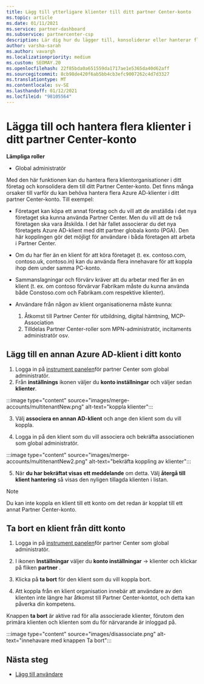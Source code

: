 ```yaml
---
title: Lägg till ytterligare klienter till ditt partner Center-konto
ms.topic: article
ms.date: 01/11/2021
ms.service: partner-dashboard
ms.subservice: partnercenter-csp
description: Lär dig hur du lägger till, konsoliderar eller hanterar flera Azure AD-klienter i ditt partner Center-konto. Lär dig också om några av de orsaker du kanske vill göra det.
author: varsha-sarah
ms.author: vavargh
ms.localizationpriority: medium
ms.custom: SEOMAY.20
ms.openlocfilehash: 22f85bda0a651559da1717ae1e5365da40d62aff
ms.sourcegitcommit: 8cb98de420f6ab5bb4cb3efc9007262c4d7d3327
ms.translationtype: MT
ms.contentlocale: sv-SE
ms.lasthandoff: 01/12/2021
ms.locfileid: "98105564"
---
```

# <a name="add-and-manage-multiple-tenants-in-your-partner-center-account"></a>Lägga till och hantera flera klienter i ditt partner Center-konto


**Lämpliga roller**

- Global administratör

Med den här funktionen kan du hantera flera klientorganisationer i ditt företag och konsolidera dem till ditt Partner Center-konto. Det finns många orsaker till varför du kan behöva hantera flera Azure AD-klienter i ditt partner Center-konto. Till exempel:

- Företaget kan köpa ett annat företag och du vill att de anställda i det nya företaget ska kunna använda Partner Center. Men du vill att de två företagen ska vara åtskilda. I det här fallet associerar du det nya företagets Azure AD-klient med ditt partner globala konto (PGA). Den här kopplingen gör det möjligt för användare i båda företagen att arbeta i Partner Center.

- Om du har fler än en klient för att köra företaget (t. ex. contoso.com, contoso.uk, contoso.in) kan du använda flera innehavare för att koppla ihop dem under samma PC-konto.

- Sammanslagningar och förvärv kräver att du arbetar med fler än en klient (t. ex. om contoso förvärvar Fabrikam måste du kunna använda både Constoso.com och Fabrikam.com respektive klienter).

- Användare från någon av klient organisationerna måste kunna:
    1.  Åtkomst till Partner Center för utbildning, digital hämtning, MCP-Association
    2.  Tilldelas Partner Center-roller som MPN-administratör, incitaments administratör osv.


## <a name="add-another-azure-ad-tenant-to-your-account"></a>Lägg till en annan Azure AD-klient i ditt konto

1. Logga in på [instrument panelen](https://partner.microsoft.com/dashboard)för partner Center som global administratör.
1. Från **inställnings** ikonen väljer du **konto inställningar** och väljer sedan **klienter**.
 
:::image type="content" source="images/merge-accounts/multitenantNew.png" alt-text="koppla klienter"::: 

3. Välj **associera en annan AD-klient** och ange den klient som du vill koppla.

1. Logga in på den klient som du vill associera och bekräfta associationen som global administratör. 

:::image type="content" source="images/merge-accounts/multitenantNew2.png" alt-text="bekräfta koppling av klienter"::: 

5. När **du har bekräftat visas ett meddelande** om detta.  Välj **återgå till klient hantering** så visas den nyligen tillagda klienten i listan. 
 

>[!NOTE]
>Du kan inte koppla en klient till ett konto om det redan är kopplat till ett annat Partner Center-konto.


## <a name="remove-a-tenant-from-your-account"></a>Ta bort en klient från ditt konto
 
1. Logga in på [instrument panelen](https://partner.microsoft.com/dashboard)för partner Center som global administratör.

1. I ikonen **Inställningar** väljer du **konto inställningar** -> klienter och klickar på fliken **partner** .
 
3. Klicka på **ta bort** för den klient som du vill koppla bort.

4. Att koppla från en klient organisation innebär att användare av den klienten inte längre har åtkomst till Partner Center-kontot, och detta kan påverka din kompetens. 

Knappen **ta bort** är aktive rad för alla associerade klienter, förutom den primära klienten och klienten som du för närvarande är inloggad på.

:::image type="content" source="images/disassociate.png" alt-text="innehavare med knappen Ta bort":::
 

## <a name="next-steps"></a>Nästa steg

- [Lägg till användare](create-user-accounts-and-set-permissions.md)






